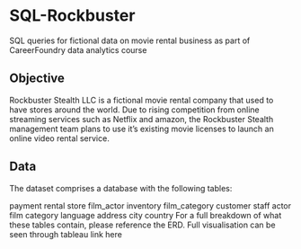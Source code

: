 # SQL-Rockbuster
SQL queries for fictional data on movie rental business as part of CareerFoundry data analytics course
## Objective
Rockbuster Stealth LLC is a fictional movie rental company that used to have stores around the world. Due to rising competition from online streaming services such as Netflix and amazon, the Rockbuster Stealth management team plans to use it’s existing movie licenses to launch an online video rental service.

## Data
The dataset comprises a database with the following tables:

payment
rental
store
film_actor
inventory
film_category
customer
staff
actor
film
category
language
address
city
country
For a full breakdown of what these tables contain, please reference the ERD.
Full visualisation can be seen through tableau link here

